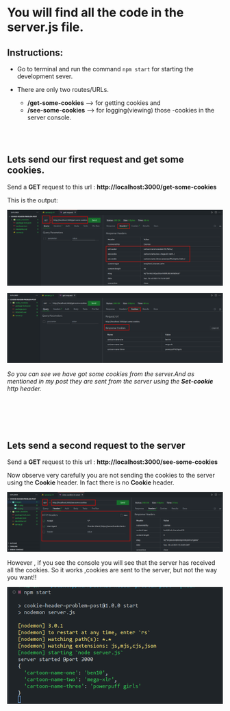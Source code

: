 # You will find all the code in the **server.js** file.

## Instructions:

- Go to terminal and run the command `npm start` for starting the development sever.
- There are only two routes/URLs.

  - **/get-some-cookies** --> for getting cookies and
  - **/see-some-cookies** --> for logging(viewing) those -cookies in the server console.

<br />
<br />

## Lets send our first request and get some cookies.

Send a **GET** request to this url : **http://localhost:3000/get-some-cookies**

This is the output:

![Sending request and getting cookies](images/c1.png)

![Sending request and getting cookies](images/c2.png)

_So you can see we have got some cookies from the server.And as mentioned in my post they are sent from the server using the **Set-cookie** http header._

<br />
<br />
<br />
<br />

## Lets send a second request to the server

Send a **GET** request to this url : **http://localhost:3000/see-some-cookies**

Now observe very carefully you are not sending the cookies to the server using the **Cookie** header. In fact there is no **Cookie** header.

![Sending request and logging cookies](images/c3.png)

However , if you see the console you will see that the server has received all the cookies. So it works ,cookies are sent to the server, but not the way you want!!

![Sending request and logging cookies](images/c4.png)
